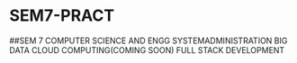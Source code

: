 # SEM7-PRACT


##SEM 7 COMPUTER SCIENCE AND ENGG
SYSTEMADMINISTRATION 
BIG DATA
CLOUD COMPUTING(COMING SOON)
FULL STACK DEVELOPMENT
